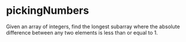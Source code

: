 # pickingNumbers
Given an array of integers, find the longest subarray where the absolute difference between any two elements is less than or equal to 1.
